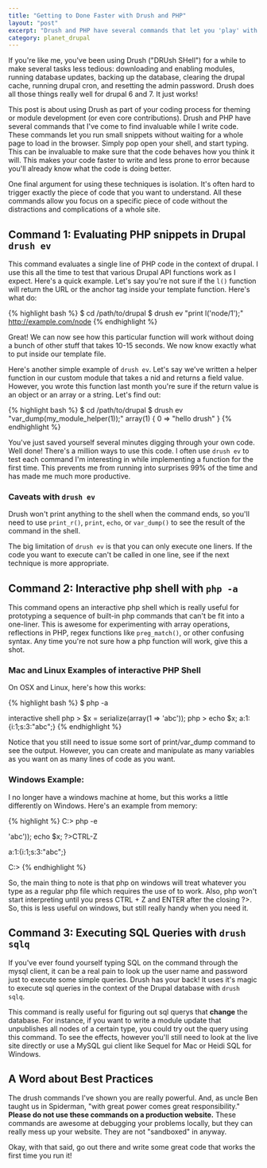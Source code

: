 ```yaml
---
title: "Getting to Done Faster with Drush and PHP"
layout: "post"
excerpt: "Drush and PHP have several commands that let you 'play' with your code much faster than you can traditionally in the browser. I only recently noticed them, and I wanted to summarize how to use three separate but related techniques to write bug free code faster on the command line."
category: planet_drupal
---
```

If you're like me, you've been using Drush ("DRUsh SHell") for a while to make several tasks less tedious: downloading and enabling modules, running database updates, backing up the database, clearing the drupal cache, running drupal cron, and resetting the admin password. Drush does all those things really well for drupal 6 and 7. It just works!

This post is about using Drush as part of your coding process for theming or module development (or even core contributions). Drush and PHP have several commands that I've come to find invaluable while I write code. These commands let you run small snippets without waiting for a whole page to load in the browser. Simply pop open your shell, and start typing. This can be invaluable to make sure that the code behaves how you think it will. This makes your code faster to write and less prone to error because you'll already know what the code is doing better.

One final argument for using these techniques is isolation. It's often hard to trigger exactly the piece of code that you want to understand. All these commands allow you focus on a specific piece of code without the distractions and complications of a whole site.

## Command 1: Evaluating PHP snippets in Drupal `drush ev`

This command evaluates a single line of PHP code in the context of drupal. I use this all the time to test that various Drupal API functions work as I expect. Here's a quick example. Let's say you're not sure if the `l()` function will return the URL or the anchor tag inside your template function. Here's what do:

{% highlight bash %}
$ cd /path/to/drupal
$ drush ev "print l('node/1');"
http://example.com/node
{% endhighlight %}

Great! We can now see how this particular function will work without doing a bunch of other stuff that takes 10-15 seconds. We now know exactly what to put inside our template file. 

Here's another simple example of `drush ev`. Let's say we've written a helper function in our custom module that takes a nid and returns a field value. However, you wrote this function last month you're sure if the return value is an object or an array or a string.  Let's find out:

{% highlight bash %}
$ cd /path/to/drupal
$ drush ev "var_dump(my_module_helper(1));"
array(1) { 0 => "hello drush" }
{% endhighlight %}

You've just saved yourself several minutes digging through your own code. Well done! There's a million ways to use this code. I often use `drush ev` to test each command I'm interesting in while implementing a function for the first time. This prevents me from running into surprises 99% of the time and has made me much more productive.

### Caveats with `drush ev`

Drush won't print anything to the shell when the command ends, so you'll need to use `print_r()`, `print`, `echo`, or `var_dump()` to see the result of the command in the shell.

The big limitation of `drush ev` is that you can only execute one liners. If the code you want to execute can't be called in one line, see if the next technique is more appropriate. 

## Command 2: Interactive php shell with `php -a`

This command opens an interactive php shell which is really useful for prototyping a sequence of built-in php commands that can't be fit into a one-liner. This is awesome for experimenting with array operations, reflections in PHP, regex functions like `preg_match()`, or other confusing syntax. Any time you're not sure how a php function will work, give this a shot.

### Mac and Linux Examples of interactive PHP Shell

On OSX and Linux, here's how this works:

{% highlight bash %}
$ php -a

interactive shell
php > $x = serialize(array(1 => 'abc'));
php > echo $x;
a:1:{i:1;s:3:"abc";}
{% endhighlight %}

Notice that you still need to issue some sort of print/var_dump command to see the output. However, you can create and manipulate as many variables as you want on as many lines of code as you want.

### Windows Example:

I no longer have a windows machine at home, but this works a little differently on Windows. Here's an example from memory:

{% highlight %}
C:\> php -e

<?php
$x = serialize(array(1 => 'abc'));
echo $x;
?>CTRL-Z
a:1:{i:1;s:3:"abc";}

C:\>
{% endhighlight %}

So, the main thing to note is that php on windows will treat whatever you type as a regular php file which requires the use of <?php and ?> to work. Also, php won't start interpreting until you press CTRL + Z and ENTER after the closing ?>. So, this is less useful on windows, but still really handy when you need it.

## Command 3: Executing SQL Queries with `drush sqlq`

If you've ever found yourself typing SQL on the command through the mysql client, it can be a real pain to look up the user name and password just to execute some simple queries. Drush has your back! It uses it's magic to execute sql queries in the context of the Drupal database with `drush sqlq`.

This command is really useful for figuring out sql querys that **change** the database. For instance, if you want to write a module update that unpublishes all nodes of a certain type, you could try out the query using this command. To see the effects, however you'll still need to look at the live site directly or use a MySQL gui client like Sequel for Mac or Heidi SQL for Windows.

## A Word about Best Practices

The drush commands I've shown you are really powerful. And, as uncle Ben taught us in Spiderman, "with great power comes great responsibility." **Please do not use these commands on a production website.** These commands are awesome at debugging your problems locally, but they can really mess up your website. They are not "sandboxed" in anyway.

Okay, with that said, go out there and write some great code that works the first time you run it!
